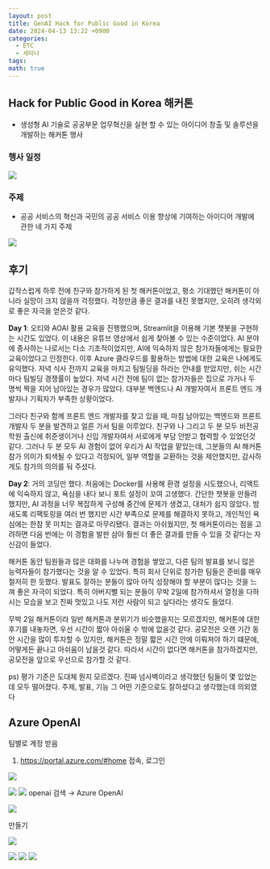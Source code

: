 ```yaml
---
layout: post
title: GenAI Hack for Public Good in Korea
date: 2024-04-13 13:22 +0900
categories:
  - ETC
  - 세미나
tags: 
math: true
---
```


## Hack for Public Good in Korea 해커톤

- 생성형 AI 기술로 공공부문 업무혁신을 실현 할 수 있는 아이디어 창출 및 솔루션을 개발하는 해커톤 행사


### 행사 일정

![](https://i.imgur.com/LKOMPFU.jpeg)

### 주제
- 공공 서비스의 혁신과 국민의 공공 서비스 이용 향상에 기여하는 아이디어 개발에 관한 네 가지 주제

![](https://i.imgur.com/BKmzs6h.png)



## 후기

  
갑작스럽게 하루 전에 친구와 참가하게 된 첫 해커톤이었고, 평소 기대했던 해커톤이 아니라 실망이 크지 않을까 걱정했다. 걱정만큼 좋은 결과를 내진 못했지만, 오히려 생각외로 좋은 자극을 얻은것 같다.

**Day 1**: 오티와 AOAI 활용 교육을 진행했으며, Streamlit을 이용해 기본 챗봇을 구현하는 시간도 있었다. 이 내용은 유튜브 영상에서 쉽게 찾아볼 수 있는 수준이었다. AI 분야에 종사하는 나로서는 다소 기초적이었지만, AI에 익숙하지 않은 참가자들에게는 필요한 교육이었다고 인정한다. 이후 Azure 클라우드를 활용하는 방법에 대한 교육은 나에게도 유익했다. 저녁 식사 전까지 교육을 마치고 팀빌딩을 하라는 안내를 받았지만, 쉬는 시간마다 팀빌딩 경쟁률이 높았다. 저녁 시간 전에 팀이 없는 참가자들은 집으로 가거나 두 명씩 짝을 지어 남아있는 경우가 많았다. 대부분 백엔드나 AI 개발자여서 프론트 엔드 개발자나 기획자가 부족한 상황이었다.

그러다 친구와 함께 프론트 엔드 개발자를 찾고 있을 때, 마침 남아있는 백엔드와 프론트 개발자 두 분을 발견하고 얼른 가서 팀을 이루었다. 친구와 나 그리고 두 분 모두 비전공 학원 출신에 취준생이거나 신입 개발자여서 서로에게 부담 안받고 협력할 수 있었던것 같다. 그러나 두 분 모두 AI 경험이 없어 우리가 AI 작업을 맡았는데, 그분들의 AI 해커톤 참가 의미가 퇴색될 수 있다고 걱정되어, 일부 역할을 교환하는 것을 제안했지만, 감사하게도 참가의 의의를 둬 주셨다.

**Day 2**: 거의 코딩만 했다. 처음에는 Docker를 사용해 환경 설정을 시도했으나, 리액트에 익숙하지 않고, 욕심을 내다 보니 포트 설정이 꼬여 고생했다. 간단한 챗봇을 만들려 했지만, AI 과정을 너무 복잡하게 구성해 중간에 문제가 생겼고, 대처가 쉽지 않았다. 밤새도록 리팩토링을 여러 번 했지만 시간 부족으로 문제를 해결하지 못하고, 개인적인 욕심에는 한참 못 미치는 결과로 마무리됐다. 결과는 아쉬웠지만, 첫 해커톤이라는 점을 고려하면 다음 번에는 이 경험을 발판 삼아 훨씬 더 좋은 결과를 만들 수 있을 것 같다는 자신감이 들었다.

해커톤 동안 팀원들과 많은 대화를 나누며 경험을 쌓았고, 다른 팀의 발표를 보니 많은 능력자들이 참가했다는 것을 알 수 있었다. 특히 회사 단위로 참가한 팀들은 준비를 매우 철저히 한 듯했다. 발표도 잘하는 분들이 많아 아직 성장해야 할 부분이 많다는 것을 느껴 좋은 자극이 되었다. 특히 아버지뻘 되는 분들이 무박 2일에 참가하셔서 열정을 다하시는 모습을 보고 진짜 멋있고 나도 저런 사람이 되고 싶다라는 생각도 들었다.


무박 2일 해커톤이라 일반 해커톤과 분위기가 비슷했을지는 모르겠지만, 해커톤에 대한 후기를 내놓자면, 우선 시간이 짧아 아쉬울 수 밖에 없을것 같다. 공모전은 오랜 기간 동안 시간을 많이 투자할 수 있지만, 해커톤은 정말 짧은 시간 안에 이뤄져야 하기 떄문에, 어떻게든 끝나고 아쉬움이 남을것 같다. 따라서 시간이 없다면 해커톤을 참가하겠지만, 공모전을 앞으로 우선으로 참가할 것 같다. 

ps) 평가 기준은 도대체 뭔지 모르겠다. 진짜 넘사벽이라고 생각했던 팀들이 몇 있었는데 모두 떨어졌다. 주제, 발표, 기능 그 어떤 기준으로도 잘하셨다고 생각했는데 의외였다

## Azure OpenAI

팀별로 계정 받음

1. https://portal.azure.com/#home 접속, 로그인

![](https://i.imgur.com/UrTQ6yK.png)

![](https://i.imgur.com/uNcCPym.png)
![](https://i.imgur.com/vV9srKx.png)
openai 검색 → Azure OpenAI

![](https://i.imgur.com/Z6yko2x.png)

만들기

![](https://i.imgur.com/xZmGkpY.png)


![](https://i.imgur.com/yaErErZ.png)
![](https://i.imgur.com/GfDwmr2.png)
![](https://i.imgur.com/kJhKX5M.png)


